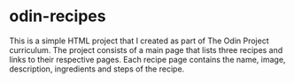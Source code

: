 # odin-recipes
This is a simple HTML project that I created as part of The Odin Project curriculum. The project consists of a main page that lists three recipes and links to their respective pages. Each recipe page contains the name, image, description, ingredients and steps of the recipe.
